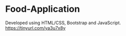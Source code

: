 # Food-Application

Developed using HTML/CSS, Bootstrap and JavaScript.
https://tinyurl.com/ya3u7x8y
